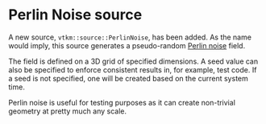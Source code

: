 # Perlin Noise source

A new source, `vtkm::source::PerlinNoise`, has been added. As the name
would imply, this source generates a pseudo-random [Perlin
noise](https://en.wikipedia.org/wiki/Perlin_noise) field.

The field is defined on a 3D grid of specified dimensions. A seed value can
also be specified to enforce consistent results in, for example, test code.
If a seed is not specified, one will be created based on the current system
time.

Perlin noise is useful for testing purposes as it can create non-trivial
geometry at pretty much any scale.
